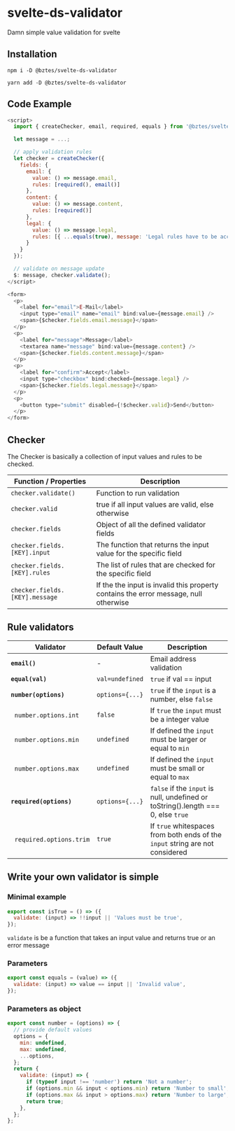 # svelte-ds-validator

Damn simple value validation for svelte

## Installation

```
npm i -D @bztes/svelte-ds-validator
```

```
yarn add -D @bztes/svelte-ds-validator
```

## Code Example

```js
<script>
  import { createChecker, email, required, equals } from '@bztes/svelte-ds-validator';

  let message = ...;

  // apply validation rules
  let checker = createChecker({
    fields: {
      email: {
        value: () => message.email,
        rules: [required(), email()]
      },
      content: {
        value: () => message.content,
        rules: [required()]
      },
      legal: {
        value: () => message.legal,
        rules: [{ ...equals(true), message: 'Legal rules have to be accepted' }]
      }
    }
  });

  // validate on message update
  $: message, checker.validate();
</script>

<form>
  <p>
    <label for="email">E-Mail</label>
    <input type="email" name="email" bind:value={message.email} />
    <span>{$checker.fields.email.message}</span>
  </p>
  <p>
    <label for="message">Message</label>
    <textarea name="message" bind:value={message.content} />
    <span>{$checker.fields.content.message}</span>
  </p>
  <p>
    <label for="confirm">Accept</label>
    <input type="checkbox" bind:checked={message.legal} />
    <span>{$checker.fields.legal.message}</span>
  </p>
  <p>
    <button type="submit" disabled={!$checker.valid}>Send</button>
  </p>
</form>
```

## Checker

The Checker is basically a collection of input values and rules to be checked.

| Function / Properties          | Description                                                                          |
| ------------------------------ | ------------------------------------------------------------------------------------ |
| `checker.validate()`           | Function to run validation                                                           |
| `checker.valid`                | true if all input values are valid, else otherwise                                   |
| `checker.fields`               | Object of all the defined validator fields                                           |
| `checker.fields.[KEY].input`   | The function that returns the input value for the specific field                     |
| `checker.fields.[KEY].rules`   | The list of rules that are checked for the specific field                            |
| `checker.fields.[KEY].message` | If the the input is invalid this property contains the error message, null otherwise |

## Rule validators

| Validator                           | Default Value   | Description                                                                       |
| ----------------------------------- | --------------- | --------------------------------------------------------------------------------- |
| **`email()`**                       | -               | Email address validation                                                          |
| **`equal(val)`**                    | `val=undefined` | `true` if val == input                                                            |
| **`number(options)`**               | `options={...}` | `true` if the `input` is a number, else `false`                                   |
| &nbsp;&nbsp;`number.options.int`    | `false`         | If `true` the `input` must be a integer value                                     |
| &nbsp;&nbsp;`number.options.min`    | `undefined`     | If defined the `input` must be larger or equal to `min`                           |
| &nbsp;&nbsp;`number.options.max`    | `undefined`     | If defined the `input` must be small or equal to `max`                            |
| **`required(options)`**             | `options={...}` | `false` if the `input` is null, undefined or toString().length === 0, else `true` |
| &nbsp;&nbsp;`required.options.trim` | `true`          | If `true` whitespaces from both ends of the `input` string are not considered     |

## Write your own validator is simple

### Minimal example

```js
export const isTrue = () => ({
  validate: (input) => !!input || 'Values must be true',
});
```

`validate` is be a function that takes an input value and returns true or an error message

### Parameters

```js
export const equals = (value) => ({
  validate: (input) => value == input || 'Invalid value',
});
```

### Parameters as object

```js
export const number = (options) => {
  // provide default values
  options = {
    min: undefined,
    max: undefined,
    ...options,
  };
  return {
    validate: (input) => {
      if (typeof input !== 'number') return 'Not a number';
      if (options.min && input < options.min) return 'Number to small';
      if (options.max && input > options.max) return 'Number to large';
      return true;
    },
  };
};
```
